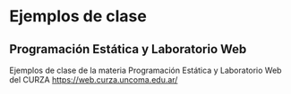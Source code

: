 # Ejemplos de clase
## Programación Estática y Laboratorio Web
Ejemplos de clase de la materia Programación Estática y Laboratorio Web del CURZA https://web.curza.uncoma.edu.ar/